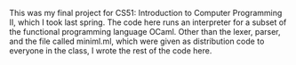 This was my final project for CS51: Introduction to Computer Programming II, which I took last spring. The code here runs an interpreter for a subset of the functional programming language OCaml.  Other than the lexer, parser, and the file called miniml.ml,  which were given as distribution code to everyone in the class, I wrote the rest of the code here.  